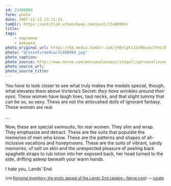 ```yaml
---
id: 21480984
form: photo
date: 2007-12-13 13:11:23
tumblr: https://untitled.urbansheep.com/post/21480984/
title:
tags:
    - картинки
    - девушки
photo_original_url: https://64.media.tumblr.com/jH8nCgt1J2w90uuocTVeL5N8_500.jpg
photo: "@/assets/media/21480984.jpg"
photo_caption:
photo_source: http://www.nerve.com/personalessays/stegall/personalinventory/
photo_source_url:
photo_source_title:
---
```


<p>You have to look closer to see what truly makes the models special, though, what elevates them above Victoria’s Secret: <em>they have wrinkles around their eyes</em>. These women have laugh lines, taut necks, and that slight tummy that can be so, so sexy. These are not the airbrushed dolls of ignorant fantasy. These women are real.</p>

<p>…</p>

<p>Now, these are special swimsuits, for real women. They slim and wrap. They emphasize and detract. These are the suits that populate the memories of men who know. These are the patterns and shapes of all-inclusive vacations and honeymoons. These are the suits of vibrant, sandy memories, of salt on skin and the unexpected pleasure of peeling back spaghetti straps to rub lotion into her exposed back, her head turned to the side, drifting asleep beneath your warm hands.</p>

<p>I hate you, Lands’ End.</p>

<p><small>(via <a href="http://www.nerve.com/personalessays/stegall/personalinventory/">Personal Inventory: the erotic appeal of the Lands’ End catalog - Nerve.com</a>) — <a href="http://curate.tumblr.com/">curate</a></small></p>
